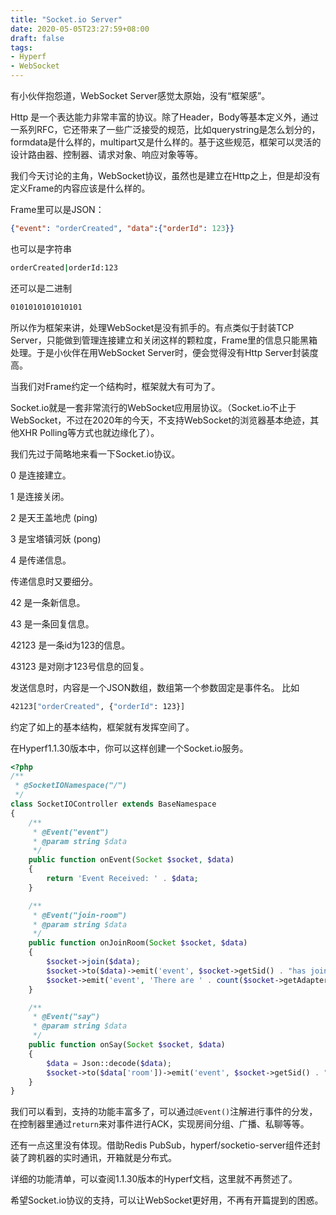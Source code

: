 ```yaml
---
title: "Socket.io Server"
date: 2020-05-05T23:27:59+08:00
draft: false
tags:
- Hyperf
- WebSocket
---
```


有小伙伴抱怨道，WebSocket Server感觉太原始，没有“框架感”。

Http 是一个表达能力非常丰富的协议。除了Header，Body等基本定义外，通过一系列RFC，它还带来了一些广泛接受的规范，比如querystring是怎么划分的，formdata是什么样的，multipart又是什么样的。基于这些规范，框架可以灵活的设计路由器、控制器、请求对象、响应对象等等。

我们今天讨论的主角，WebSocket协议，虽然也是建立在Http之上，但是却没有定义Frame的内容应该是什么样的。

Frame里可以是JSON：

```json
{"event": "orderCreated", "data":{"orderId": 123}}
```

也可以是字符串

```bash
orderCreated|orderId:123
```

还可以是二进制

```bash
0101010101010101
```

所以作为框架来讲，处理WebSocket是没有抓手的。有点类似于封装TCP Server，只能做到管理连接建立和关闭这样的颗粒度，Frame里的信息只能黑箱处理。于是小伙伴在用WebSocket Server时，便会觉得没有Http Server封装度高。

当我们对Frame约定一个结构时，框架就大有可为了。

Socket.io就是一套非常流行的WebSocket应用层协议。（Socket.io不止于WebSocket，不过在2020年的今天，不支持WebSocket的浏览器基本绝迹，其他XHR Polling等方式也就边缘化了）。

我们先过于简略地来看一下Socket.io协议。

0 是连接建立。

1 是连接关闭。

2 是天王盖地虎 (ping)

3 是宝塔镇河妖 (pong)

4 是传递信息。


传递信息时又要细分。

42 是一条新信息。

43 是一条回复信息。

42123 是一条id为123的信息。

43123 是对刚才123号信息的回复。



发送信息时，内容是一个JSON数组，数组第一个参数固定是事件名。
比如
```bash
42123["orderCreated", {"orderId": 123}]
```

约定了如上的基本结构，框架就有发挥空间了。

在Hyperf1.1.30版本中，你可以这样创建一个Socket.io服务。

```php
<?php
/**
 * @SocketIONamespace("/")
 */
class SocketIOController extends BaseNamespace
{
    /**
     * @Event("event")
     * @param string $data
     */
    public function onEvent(Socket $socket, $data)
    {
        return 'Event Received: ' . $data;
    }

    /**
     * @Event("join-room")
     * @param string $data
     */
    public function onJoinRoom(Socket $socket, $data)
    {
        $socket->join($data);
        $socket->to($data)->emit('event', $socket->getSid() . "has joined {$data}");
        $socket->emit('event', 'There are ' . count($socket->getAdapter()->clients($data)) . " players in {$data}");
    }

    /**
     * @Event("say")
     * @param string $data
     */
    public function onSay(Socket $socket, $data)
    {
        $data = Json::decode($data);
        $socket->to($data['room'])->emit('event', $socket->getSid() . " say: {$data['message']}");
    }
}
```

我们可以看到，支持的功能丰富多了，可以通过`@Event()`注解进行事件的分发，在控制器里通过`return`来对事件进行ACK，实现房间分组、广播、私聊等等。

还有一点这里没有体现。借助Redis PubSub，hyperf/socketio-server组件还封装了跨机器的实时通讯，开箱就是分布式。

详细的功能清单，可以查阅1.1.30版本的Hyperf文档，这里就不再赘述了。

希望Socket.io协议的支持，可以让WebSocket更好用，不再有开篇提到的困惑。